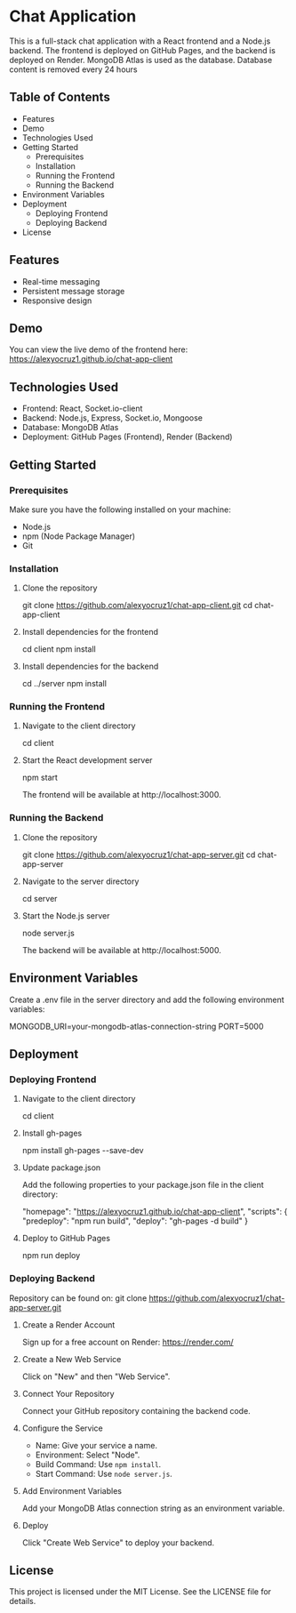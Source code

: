 # Chat Application

This is a full-stack chat application with a React frontend and a Node.js backend. The frontend is deployed on GitHub Pages, and the backend is deployed on Render. MongoDB Atlas is used as the database. Database content is removed every 24 hours

## Table of Contents

- Features
- Demo
- Technologies Used
- Getting Started
  - Prerequisites
  - Installation
  - Running the Frontend
  - Running the Backend
- Environment Variables
- Deployment
  - Deploying Frontend
  - Deploying Backend
- License

## Features

- Real-time messaging
- Persistent message storage
- Responsive design

## Demo

You can view the live demo of the frontend here: https://alexyocruz1.github.io/chat-app-client

## Technologies Used

- Frontend: React, Socket.io-client
- Backend: Node.js, Express, Socket.io, Mongoose
- Database: MongoDB Atlas
- Deployment: GitHub Pages (Frontend), Render (Backend)

## Getting Started

### Prerequisites

Make sure you have the following installed on your machine:

- Node.js
- npm (Node Package Manager)
- Git

### Installation

1. Clone the repository

   git clone https://github.com/alexyocruz1/chat-app-client.git
   cd chat-app-client

2. Install dependencies for the frontend

   cd client
   npm install

3. Install dependencies for the backend

   cd ../server
   npm install

### Running the Frontend

1. Navigate to the client directory

   cd client

2. Start the React development server

   npm start

   The frontend will be available at http://localhost:3000.

### Running the Backend

1. Clone the repository

   git clone https://github.com/alexyocruz1/chat-app-server.git
   cd chat-app-server

2. Navigate to the server directory

   cd server

3. Start the Node.js server

   node server.js

   The backend will be available at http://localhost:5000.

## Environment Variables

Create a .env file in the server directory and add the following environment variables:

MONGODB_URI=your-mongodb-atlas-connection-string
PORT=5000

## Deployment

### Deploying Frontend

1. Navigate to the client directory

   cd client

2. Install gh-pages

   npm install gh-pages --save-dev

3. Update package.json

   Add the following properties to your package.json file in the client directory:

   "homepage": "https://alexyocruz1.github.io/chat-app-client",
   "scripts": {
     "predeploy": "npm run build",
     "deploy": "gh-pages -d build"
   }

4. Deploy to GitHub Pages

   npm run deploy

### Deploying Backend

Repository can be found on: 
   git clone https://github.com/alexyocruz1/chat-app-server.git

1. Create a Render Account

   Sign up for a free account on Render: https://render.com/

2. Create a New Web Service

   Click on "New" and then "Web Service".

3. Connect Your Repository

   Connect your GitHub repository containing the backend code.

4. Configure the Service

   - Name: Give your service a name.
   - Environment: Select "Node".
   - Build Command: Use `npm install`.
   - Start Command: Use `node server.js`.

5. Add Environment Variables

   Add your MongoDB Atlas connection string as an environment variable.

6. Deploy

   Click "Create Web Service" to deploy your backend.

## License

This project is licensed under the MIT License. See the LICENSE file for details.